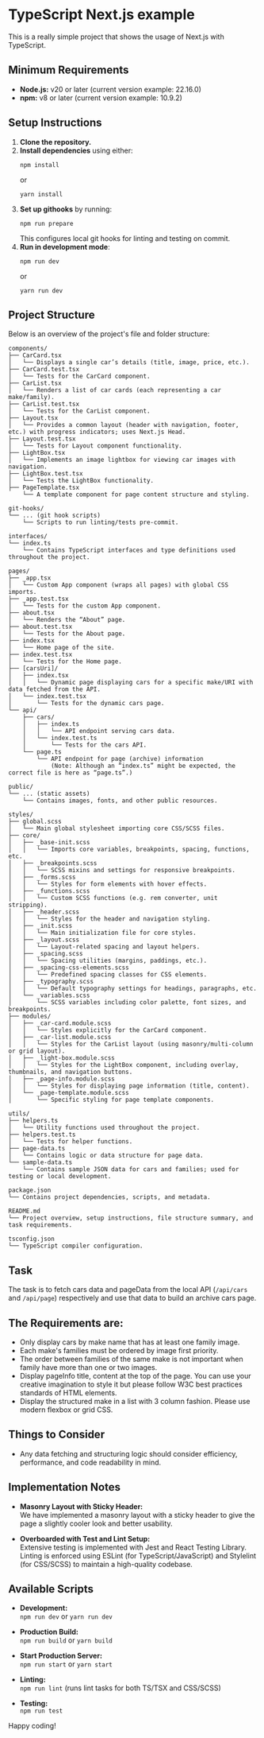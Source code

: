 # TypeScript Next.js example

This is a really simple project that shows the usage of Next.js with TypeScript.

## Minimum Requirements

- **Node.js:** v20 or later (current version example: 22.16.0)
- **npm:** v8 or later (current version example: 10.9.2)

## Setup Instructions

1. **Clone the repository.**
2. **Install dependencies** using either:
    ```
    npm install
    ```
    or
    ```
    yarn install
    ```
3. **Set up githooks** by running:
    ```
    npm run prepare
    ```
    This configures local git hooks for linting and testing on commit.
4. **Run in development mode**:
    ```
    npm run dev
    ```
    or
    ```
    yarn run dev
    ```

## Project Structure

Below is an overview of the project's file and folder structure:

```
components/
├── CarCard.tsx  
│   └── Displays a single car’s details (title, image, price, etc.).
├── CarCard.test.tsx  
│   └── Tests for the CarCard component.
├── CarList.tsx  
│   └── Renders a list of car cards (each representing a car make/family).
├── CarList.test.tsx  
│   └── Tests for the CarList component.
├── Layout.tsx  
│   └── Provides a common layout (header with navigation, footer, etc.) with progress indicators; uses Next.js Head.
├── Layout.test.tsx  
│   └── Tests for Layout component functionality.
├── LightBox.tsx  
│   └── Implements an image lightbox for viewing car images with navigation.
├── LightBox.test.tsx  
│   └── Tests the LightBox functionality.
├── PageTemplate.tsx  
    └── A template component for page content structure and styling.
    
git-hooks/
└── ... (git hook scripts)
    └── Scripts to run linting/tests pre‑commit.

interfaces/
└── index.ts  
    └── Contains TypeScript interfaces and type definitions used throughout the project.

pages/
├── _app.tsx  
│   └── Custom App component (wraps all pages) with global CSS imports.
├── _app.test.tsx  
│   └── Tests for the custom App component.
├── about.tsx  
│   └── Renders the “About” page.
├── about.test.tsx  
│   └── Tests for the About page.
├── index.tsx  
│   └── Home page of the site.
├── index.test.tsx  
│   └── Tests for the Home page.
├── [carsUri]/
│   ├── index.tsx  
│   │   └── Dynamic page displaying cars for a specific make/URI with data fetched from the API.
│   └── index.test.tsx  
│       └── Tests for the dynamic cars page.
└── api/
    ├── cars/
    │   ├── index.ts  
    │   │   └── API endpoint serving cars data.
    │   └── index.test.ts  
    │       └── Tests for the cars API.
    └── page.ts  
        └── API endpoint for page (archive) information  
            (Note: Although an “index.ts” might be expected, the correct file is here as “page.ts”.)

public/
└── ... (static assets)
    └── Contains images, fonts, and other public resources.

styles/
├── global.scss  
│   └── Main global stylesheet importing core CSS/SCSS files.
├── core/
│   ├── _base-init.scss  
│   │   └── Imports core variables, breakpoints, spacing, functions, etc.
│   ├── _breakpoints.scss  
│   │   └── SCSS mixins and settings for responsive breakpoints.
│   ├── _forms.scss  
│   │   └── Styles for form elements with hover effects.
│   ├── _functions.scss  
│   │   └── Custom SCSS functions (e.g. rem converter, unit stripping).
│   ├── _header.scss  
│   │   └── Styles for the header and navigation styling.
│   ├── _init.scss  
│   │   └── Main initialization file for core styles.
│   ├── _layout.scss  
│   │   └── Layout-related spacing and layout helpers.
│   ├── _spacing.scss  
│   │   └── Spacing utilities (margins, paddings, etc.).
│   ├── _spacing-css-elements.scss  
│   │   └── Predefined spacing classes for CSS elements.
│   ├── _typography.scss  
│   │   └── Default typography settings for headings, paragraphs, etc.
│   └── _variables.scss  
│       └── SCSS variables including color palette, font sizes, and breakpoints.
├── modules/
│   ├── _car-card.module.scss  
│   │   └── Styles explicitly for the CarCard component.
│   ├── _car-list.module.scss  
│   │   └── Styles for the CarList layout (using masonry/multi‑column or grid layout).
│   ├── _light-box.module.scss  
│   │   └── Styles for the LightBox component, including overlay, thumbnails, and navigation buttons.
│   ├── _page-info.module.scss  
│   │   └── Styles for displaying page information (title, content).
│   └── _page-template.module.scss  
│       └── Specific styling for page template components.
       
utils/
├── helpers.ts  
│   └── Utility functions used throughout the project.
├── helpers.test.ts  
│   └── Tests for helper functions.
├── page-data.ts  
│   └── Contains logic or data structure for page data.
└── sample-data.ts  
    └── Contains sample JSON data for cars and families; used for testing or local development.

package.json  
└── Contains project dependencies, scripts, and metadata.

README.md  
└── Project overview, setup instructions, file structure summary, and task requirements.

tsconfig.json  
└── TypeScript compiler configuration.
```

## Task

The task is to fetch cars data and pageData from the local API (`/api/cars` and `/api/page`) respectively and use that data to build an archive cars page.

## The Requirements are:

* Only display cars by make name that has at least one family image.
* Each make's families must be ordered by image first priority.
* The order between families of the same make is not important when family have more than one or two images.
* Display pageInfo title, content at the top of the page. You can use your creative imagination to style it but please follow W3C best practices standards of HTML elements.
* Display the structured make in a list with 3 column fashion. Please use modern flexbox or grid CSS.

## Things to Consider

* Any data fetching and structuring logic should consider efficiency, performance, and code readability in mind.

## Implementation Notes

- **Masonry Layout with Sticky Header:**  
  We have implemented a masonry layout with a sticky header to give the page a slightly cooler look and better usability.

- **Overboarded with Test and Lint Setup:**  
  Extensive testing is implemented with Jest and React Testing Library. Linting is enforced using ESLint (for TypeScript/JavaScript) and Stylelint (for CSS/SCSS) to maintain a high-quality codebase.

## Available Scripts

- **Development:**  
  `npm run dev` or `yarn run dev`

- **Production Build:**  
  `npm run build` or `yarn build`

- **Start Production Server:**  
  `npm run start` or `yarn start`

- **Linting:**  
  `npm run lint` (runs lint tasks for both TS/TSX and CSS/SCSS)

- **Testing:**  
  `npm run test`

Happy coding!